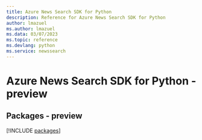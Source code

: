 ```yaml
---
title: Azure News Search SDK for Python
description: Reference for Azure News Search SDK for Python
author: lmazuel
ms.author: lmazuel
ms.data: 03/07/2023
ms.topic: reference
ms.devlang: python
ms.service: newssearch
---
```

# Azure News Search SDK for Python - preview
## Packages - preview
[!INCLUDE [packages](news-search-index.md)]